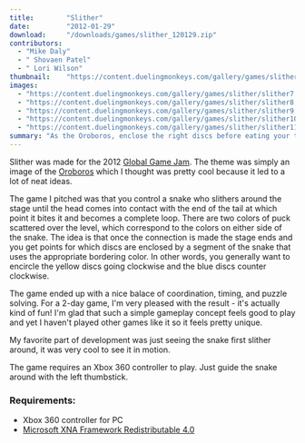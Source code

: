 ```yaml
---
title:        "Slither"
date:         "2012-01-29"
download:     "/downloads/games/slither_120129.zip"
contributors: 
  - "Mike Daly"
  - " Shovaen Patel"
  - " Lori Wilson"
thumbnail:    "https://content.duelingmonkeys.com/gallery/games/slither/slither_thumb.png"
images: 
  - "https://content.duelingmonkeys.com/gallery/games/slither/slither7.jpg"
  - "https://content.duelingmonkeys.com/gallery/games/slither/slither8.jpg"
  - "https://content.duelingmonkeys.com/gallery/games/slither/slither9.jpg"
  - "https://content.duelingmonkeys.com/gallery/games/slither/slither10.jpg"
  - "https://content.duelingmonkeys.com/gallery/games/slither/slither11.jpg"
summary: "As the Oroboros, enclose the right discs before eating your tail"
---
```

Slither was made for the 2012 [Global Game Jam](http://globalgamejam.org/jam). The theme was simply an image of the [Oroboros](http://en.wikipedia.org/wiki/Oroboros) which I thought was pretty cool because it led to a lot of neat ideas.

The game I pitched was that you control a snake who slithers around the stage until the head comes into contact with the end of the tail at which point it bites it and becomes a complete loop. There are two colors of puck scattered over the level, which correspond to the colors on either side of the snake. The idea is that once the connection is made the stage ends and you get points for which discs are enclosed by a segment of the snake that uses the appropriate bordering color. In other words, you generally want to encircle the yellow discs going clockwise and the blue discs counter clockwise.

The game ended up with a nice balace of coordination, timing, and puzzle solving. For a 2-day game, I'm very pleased with the result - it's actually kind of fun! I'm glad that such a simple gameplay concept feels good to play and yet I haven't played other games like it so it feels pretty unique.

My favorite part of development was just seeing the snake first slither around, it was very cool to see it in motion.

The game requires an Xbox 360 controller to play. Just guide the snake around with the left thumbstick.

### Requirements:

* Xbox 360 controller for PC
* [Microsoft XNA Framework Redistributable 4.0](http://www.microsoft.com/download/en/details.aspx?id=20914)



